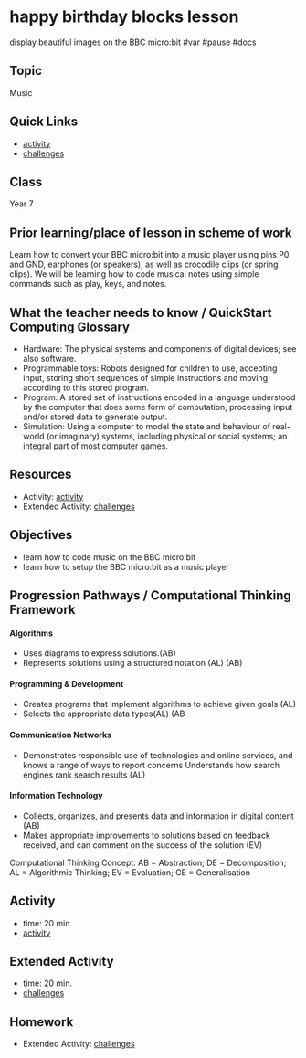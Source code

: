 # happy birthday blocks lesson

display beautiful images on the BBC micro:bit #var #pause #docs

## Topic

Music

## Quick Links

* [activity](/microbit/lessons/happy-birthday/activity)
* [challenges](/microbit/lessons/happy-birthday/challenges)

## Class

Year 7

## Prior learning/place of lesson in scheme of work

Learn how to convert your BBC micro:bit into a music player using pins P0 and GND, earphones (or speakers), as well as crocodile clips (or spring clips). We will be learning how to code musical notes using simple commands such as play, keys, and notes.

## What the teacher needs to know / QuickStart Computing Glossary

* Hardware: The physical systems and components of digital devices; see also software.
* Programmable toys: Robots designed for children to use, accepting input, storing short sequences of simple instructions and moving according to this stored program.
* Program: A stored set of instructions encoded in a language understood by the computer that does some form of computation, processing input and/or stored data to generate output.
* Simulation: Using a computer to model the state and behaviour of real-world (or imaginary) systems, including physical or social systems; an integral part of most computer games.

## Resources

* Activity: [activity](/microbit/lessons/happy-birthday/activity)
* Extended Activity: [challenges](/microbit/lessons/happy-birthday/challenges)

## Objectives

* learn how to code music on the BBC micro:bit
* learn how to setup the BBC micro:bit as a music player

## Progression Pathways / Computational Thinking Framework

#### Algorithms

* Uses diagrams to express solutions.(AB)
* Represents solutions using a structured notation (AL) (AB)

#### Programming & Development

* Creates programs that implement algorithms to achieve given goals (AL)
* Selects the appropriate data types(AL) (AB

#### Communication Networks

* Demonstrates responsible use of technologies and online services, and knows a range of ways to report concerns Understands how search engines rank search results (AL)

#### Information Technology

* Collects, organizes, and presents data and information in digital content (AB)
* Makes appropriate improvements to solutions based on feedback received, and can comment on the success of the solution (EV)

Computational Thinking Concept: AB = Abstraction; DE = Decomposition; AL = Algorithmic Thinking; EV = Evaluation; GE = Generalisation

## Activity

* time: 20 min.
* [activity](/microbit/lessons/happy-birthday/activity)

## Extended Activity

* time: 20 min.
* [challenges](/microbit/lessons/happy-birthday/challenges)

## Homework

* Extended Activity: [challenges](/microbit/lessons/happy-birthday/challenges)

